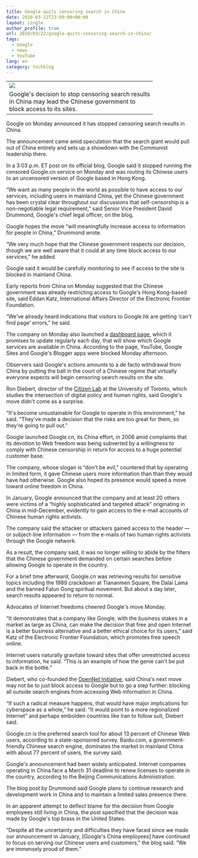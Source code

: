 ```yaml
---
title: Google quits censoring search in China
date: 2010-03-22T23:09:00+00:00
layout: single
author_profile: true
url: 2010/03/22/google-quits-censoring-search-in-china/
tags:
  - Google
  - news
  - YouTube
lang: en
category: techblog
---
```

<table cellpadding="0" cellspacing="0">
  <tr>
    <td>
      <a href="http://3.bp.blogspot.com/_vaUVXcmC3OI/S6fxDMjhHRI/AAAAAAAABXQ/pM7SKTzX5-s/s1600-h/story.google.china.gi.jpg" imageanchor="1"><img border="0" src="http://3.bp.blogspot.com/_vaUVXcmC3OI/S6fxDMjhHRI/AAAAAAAABXQ/pM7SKTzX5-s/s1600/story.google.china.gi.jpg" /></a>
    </td>
  </tr>
  
  <tr>
    <td>
      <span>Google's decision to stop censoring search results <br />in China may lead the Chinese government to <br />block access to its sites.</span>
    </td>
  </tr>
</table>

Google on Monday announced it has stopped censoring search results in China.

The announcement came amid speculation that the search giant would pull out of China entirely and sets up a showdown with the Communist leadership there.

In a 3:03 p.m. ET post on its official blog, Google said it stopped running the censored Google.cn service on Monday and was routing its Chinese users to an uncensored version of Google based in Hong Kong.

“We want as many people in the world as possible to have access to our services, including users in mainland China, yet the Chinese government has been crystal clear throughout our discussions that self-censorship is a non-negotiable legal requirement,” said Senior Vice President David Drummond, Google's chief legal officer, on the blog.

Google hopes the move “will meaningfully increase access to information for people in China,” Drummond wrote.

“We very much hope that the Chinese government respects our decision, though we are well aware that it could at any time block access to our services,” he added.

Google said it would be carefully monitoring to see if access to the site is blocked in mainland China.

Early reports from China on Monday suggested that the Chinese government was already restricting access to Google's Hong Kong-based site, said Eddan Katz, International Affairs Director of the Electronic Frontier Foundation.

“We've already heard indications that visitors to Google.hk are getting &#8216;can't find page' errors,” he said.

The company on Monday also launched a <a href="http://www.google.com/prc/report.html#hl=en" target="new">dashboard page</a>, which it promises to update regularly each day, that will show which Google services are available in China. According to the page, YouTube, Google Sites and Google's Blogger apps were blocked Monday afternoon.

Observers said Google's actions amounts to a de facto withdrawal from China by putting the ball in the court of a Chinese regime that virtually everyone expects will begin censoring search results on the site.

Ron Diebert, director of the <a href="http://citizenlab.org/" target="new">Citizen Lab</a> at the University of Toronto, which studies the intersection of digital policy and human rights, said Google's move didn't come as a surprise.

“It's become unsustainable for Google to operate in this environment,” he said. “They've made a decision that the risks are too great for them, so they're going to pull out.”

Google launched Google.cn, its China effort, in 2006 amid complaints that its devotion to Web freedom was being subverted by a willingness to comply with Chinese censorship in return for access to a huge potential customer base.

The company, whose slogan is “don't be evil,” countered that by operating in limited form, it gave Chinese users more information than than they would have had otherwise. Google also hoped its presence would speed a move toward online freedom in China.

In January, Google announced that the company and at least 20 others were victims of a “highly sophisticated and targeted attack” originating in China in mid-December, evidently to gain access to the e-mail accounts of Chinese human rights activists.

The company said the attacker or attackers gained access to the header — or subject-line information — from the e-mails of two human rights activists through the Google network.

As a result, the company said, it was no longer willing to abide by the filters that the Chinese government demanded on certain searches before allowing Google to operate in the country.

For a brief time afterward, Google.cn was retrieving results for sensitive topics including the 1989 crackdown at Tiananmen Square, the Dalai Lama and the banned Falun Gong spiritual movement. But about a day later, search results appeared to return to normal.

Advocates of Internet freedoms cheered Google's move Monday.

“It demonstrates that a company like Google, with the business stakes in a market as large as China, can make the decision that free and open Internet is a better business alternative and a better ethical choice for its users,” said Katz of the Electronic Frontier Foundation, which promotes free speech online.

Internet users naturally gravitate toward sites that offer unrestricted access to information, he said. “This is an example of how the genie can't be put back in the bottle.”

Diebert, who co-founded the <a href="http://opennet.net/" target="new">OpenNet Initiative</a>, said China's next move may not be to just block access to Google but to go a step further: blocking all outside search engines from accessing Web information in China.

“If such a radical measure happens, that would have major implications for cyberspace as a whole,” he said. “It would point to a more regionalized Internet” and perhaps embolden countries like Iran to follow suit, Diebert said.

Google.cn is the preferred search tool for about 13 percent of Chinese Web users, according to a state-sponsored survey. Baidu.com, a government-friendly Chinese search engine, dominates the market in mainland China with about 77 percent of users, the survey said.

Google's announcement had been widely anticipated. Internet companies operating in China face a March 31 deadline to renew licenses to operate in the country, according to the Beijing Communications Administration.

The blog post by Drummond said Google plans to continue research and development work in China and to maintain a limited sales presence there.

In an apparent attempt to deflect blame for the decision from Google employees still living in China, the post specified that the decision was made by Google's top brass in the United States.

“Despite all the uncertainty and difficulties they have faced since we made our announcement in January, [Google's China employees] have continued to focus on serving our Chinese users and customers,” the blog said. “We are immensely proud of them.”